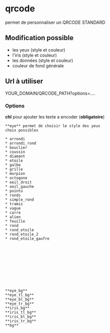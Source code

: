 # qrcode
permet de personnaliser un QRCODE STANDARD

## Modification possible
* les yeux (style et couleur)
* l'iris (style et couleur)
* les données (style et couleur)
* couleur de fond générale

## Url à utiliser

YOUR_DOMAIN/QRCODE_PATH?options=....

### Options
**chl** pour ajouter les texte a encoder (**obligatoire**)

    **eye** permet de choisir le style des yeux
    choix possibles
    
    * arrondi
    * arrondi_rond
    * bouclier
    * coussin
    * diamant
    * etoile
    * galbe
    * grille
    * morpion
    * octogone
    * oeil_droit
    * oeil_gauche
    * pointu
    * ronds
    * simple_rond
    * tramis
    * vague
    * carre
    * alien
    * feuille
    * rond
    * rond_etoile
    * rond_etoile_2
    * rond_etoile_gaufre
    
    
    
    
    
    
    
    
    
    
    
    **eye_bg**
    **eye_tl_bg**
    **eye_bl_bg**
    **eye_tr_bg**
    **iris_bg**
    **iris_tl_bg**
    **iris_bl_bg**
    **iris_tr_bg**
    **bg**

